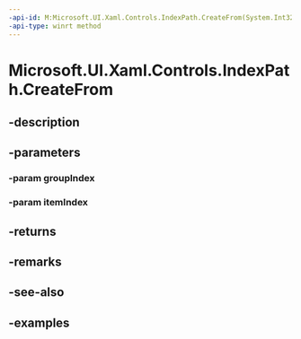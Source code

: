 ```yaml
---
-api-id: M:Microsoft.UI.Xaml.Controls.IndexPath.CreateFrom(System.Int32,System.Int32)
-api-type: winrt method
---
```


<!-- Method syntax.
public IndexPath IndexPath.CreateFrom(Int32 groupIndex, Int32 itemIndex)
-->

# Microsoft.UI.Xaml.Controls.IndexPath.CreateFrom

## -description

## -parameters
### -param groupIndex

### -param itemIndex

## -returns

## -remarks

## -see-also

## -examples

